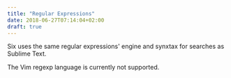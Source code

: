 ```yaml
---
title: "Regular Expressions"
date: 2018-06-27T07:14:04+02:00
draft: true
---
```


Six uses
the same regular expressions' engine and synxtax for searches as Sublime Text.

The Vim regexp language is currently not supported.
